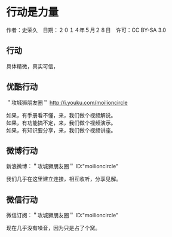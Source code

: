 # 行动是力量

作者：史荣久　日期：２０１４年５月２８日　许可：CC BY-SA 3.0

## 行动
具体精微，真实可信，

## 优酷行动

＂攻城狮朋友圈＂ http://i.youku.com/moilioncircle  

如果，有手册看不懂，来，我们做个视频解说。  
如果，有功能搞不定，来，我们做个视频演示。  
如果，有知识要分享，来，我们做个视频讲座。  

## 微博行动

新浪微博：＂攻城狮朋友圈＂ ID:"moilioncircle"

我们几乎在这里建立连接，相互收听，分享见解。

## 微信行动

微信订阅：＂攻城狮朋友圈＂ ID:"moilioncircle"

现在几乎没有噪音，因为只是占了个窝。
